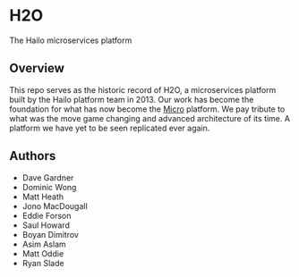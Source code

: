 # H2O

The Hailo microservices platform

## Overview

This repo serves as the historic record of H2O, a microservices platform built by the Hailo platform team in 2013. Our work has become the foundation for what has now become the [Micro](https://github.com/micro) platform. We pay tribute to what was the move game changing and advanced architecture of its time. A platform we have yet to be seen replicated ever again.

## Authors

- Dave Gardner
- Dominic Wong
- Matt Heath
- Jono MacDougall
- Eddie Forson
- Saul Howard
- Boyan Dimitrov
- Asim Aslam
- Matt Oddie
- Ryan Slade

